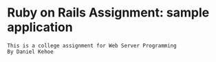 # Ruby on Rails Assignment: sample application

    This is a college assignment for Web Server Programming
    By Daniel Kehoe